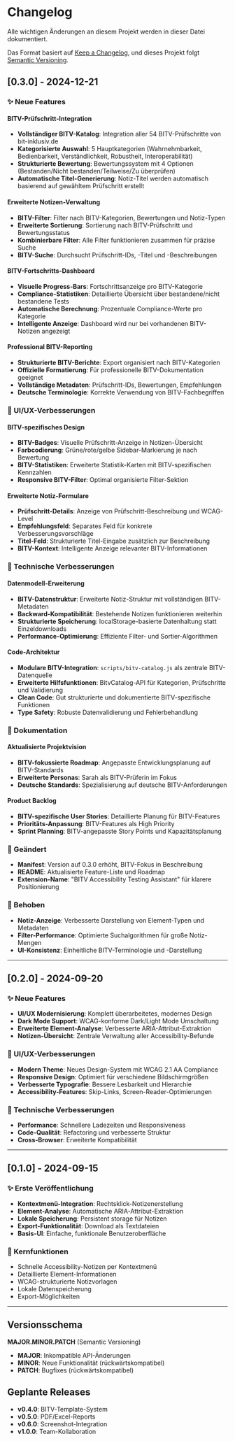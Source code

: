 # Changelog

Alle wichtigen Änderungen an diesem Projekt werden in dieser Datei dokumentiert.

Das Format basiert auf [Keep a Changelog](https://keepachangelog.com/de/1.0.0/),
und dieses Projekt folgt [Semantic Versioning](https://semver.org/spec/v2.0.0.html).

## [0.3.0] - 2024-12-21

### ✨ Neue Features

#### BITV-Prüfschritt-Integration
- **Vollständiger BITV-Katalog**: Integration aller 54 BITV-Prüfschritte von bit-inklusiv.de
- **Kategorisierte Auswahl**: 5 Hauptkategorien (Wahrnehmbarkeit, Bedienbarkeit, Verständlichkeit, Robustheit, Interoperabilität)
- **Strukturierte Bewertung**: Bewertungssystem mit 4 Optionen (Bestanden/Nicht bestanden/Teilweise/Zu überprüfen)
- **Automatische Titel-Generierung**: Notiz-Titel werden automatisch basierend auf gewähltem Prüfschritt erstellt

#### Erweiterte Notizen-Verwaltung
- **BITV-Filter**: Filter nach BITV-Kategorien, Bewertungen und Notiz-Typen
- **Erweiterte Sortierung**: Sortierung nach BITV-Prüfschritt und Bewertungsstatus
- **Kombinierbare Filter**: Alle Filter funktionieren zusammen für präzise Suche
- **BITV-Suche**: Durchsucht Prüfschritt-IDs, -Titel und -Beschreibungen

#### BITV-Fortschritts-Dashboard
- **Visuelle Progress-Bars**: Fortschrittsanzeige pro BITV-Kategorie
- **Compliance-Statistiken**: Detaillierte Übersicht über bestandene/nicht bestandene Tests
- **Automatische Berechnung**: Prozentuale Compliance-Werte pro Kategorie
- **Intelligente Anzeige**: Dashboard wird nur bei vorhandenen BITV-Notizen angezeigt

#### Professional BITV-Reporting
- **Strukturierte BITV-Berichte**: Export organisiert nach BITV-Kategorien
- **Offizielle Formatierung**: Für professionelle BITV-Dokumentation geeignet
- **Vollständige Metadaten**: Prüfschritt-IDs, Bewertungen, Empfehlungen
- **Deutsche Terminologie**: Korrekte Verwendung von BITV-Fachbegriffen

### 🎨 UI/UX-Verbesserungen

#### BITV-spezifisches Design
- **BITV-Badges**: Visuelle Prüfschritt-Anzeige in Notizen-Übersicht
- **Farbcodierung**: Grüne/rote/gelbe Sidebar-Markierung je nach Bewertung
- **BITV-Statistiken**: Erweiterte Statistik-Karten mit BITV-spezifischen Kennzahlen
- **Responsive BITV-Filter**: Optimal organisierte Filter-Sektion

#### Erweiterte Notiz-Formulare
- **Prüfschritt-Details**: Anzeige von Prüfschritt-Beschreibung und WCAG-Level
- **Empfehlungsfeld**: Separates Feld für konkrete Verbesserungsvorschläge
- **Titel-Feld**: Strukturierte Titel-Eingabe zusätzlich zur Beschreibung
- **BITV-Kontext**: Intelligente Anzeige relevanter BITV-Informationen

### 🔧 Technische Verbesserungen

#### Datenmodell-Erweiterung
- **BITV-Datenstruktur**: Erweiterte Notiz-Struktur mit vollständigen BITV-Metadaten
- **Backward-Kompatibilität**: Bestehende Notizen funktionieren weiterhin
- **Strukturierte Speicherung**: localStorage-basierte Datenhaltung statt Einzeldownloads
- **Performance-Optimierung**: Effiziente Filter- und Sortier-Algorithmen

#### Code-Architektur
- **Modulare BITV-Integration**: `scripts/bitv-catalog.js` als zentrale BITV-Datenquelle
- **Erweiterte Hilfsfunktionen**: BitvCatalog-API für Kategorien, Prüfschritte und Validierung
- **Clean Code**: Gut strukturierte und dokumentierte BITV-spezifische Funktionen
- **Type Safety**: Robuste Datenvalidierung und Fehlerbehandlung

### 📄 Dokumentation

#### Aktualisierte Projektvision
- **BITV-fokussierte Roadmap**: Angepasste Entwicklungsplanung auf BITV-Standards
- **Erweiterte Personas**: Sarah als BITV-Prüferin im Fokus
- **Deutsche Standards**: Spezialisierung auf deutsche BITV-Anforderungen

#### Product Backlog
- **BITV-spezifische User Stories**: Detaillierte Planung für BITV-Features
- **Prioritäts-Anpassung**: BITV-Features als High Priority
- **Sprint Planning**: BITV-angepasste Story Points und Kapazitätsplanung

### 🔄 Geändert

- **Manifest**: Version auf 0.3.0 erhöht, BITV-Fokus in Beschreibung
- **README**: Aktualisierte Feature-Liste und Roadmap
- **Extension-Name**: "BITV Accessibility Testing Assistant" für klarere Positionierung

### 🐛 Behoben

- **Notiz-Anzeige**: Verbesserte Darstellung von Element-Typen und Metadaten
- **Filter-Performance**: Optimierte Suchalgorithmen für große Notiz-Mengen
- **UI-Konsistenz**: Einheitliche BITV-Terminologie und -Darstellung

---

## [0.2.0] - 2024-09-20

### ✨ Neue Features
- **UI/UX Modernisierung**: Komplett überarbeitetes, modernes Design
- **Dark Mode Support**: WCAG-konforme Dark/Light Mode Umschaltung
- **Erweiterte Element-Analyse**: Verbesserte ARIA-Attribut-Extraktion
- **Notizen-Übersicht**: Zentrale Verwaltung aller Accessibility-Befunde

### 🎨 UI/UX-Verbesserungen
- **Modern Theme**: Neues Design-System mit WCAG 2.1 AA Compliance
- **Responsive Design**: Optimiert für verschiedene Bildschirmgrößen
- **Verbesserte Typografie**: Bessere Lesbarkeit und Hierarchie
- **Accessibility-Features**: Skip-Links, Screen-Reader-Optimierungen

### 🔧 Technische Verbesserungen
- **Performance**: Schnellere Ladezeiten und Responsiveness
- **Code-Qualität**: Refactoring und verbesserte Struktur
- **Cross-Browser**: Erweiterte Kompatibilität

---

## [0.1.0] - 2024-09-15

### ✨ Erste Veröffentlichung
- **Kontextmenü-Integration**: Rechtsklick-Notizenerstellung
- **Element-Analyse**: Automatische ARIA-Attribut-Extraktion
- **Lokale Speicherung**: Persistent storage für Notizen
- **Export-Funktionalität**: Download als Textdateien
- **Basis-UI**: Einfache, funktionale Benutzeroberfläche

### 🎯 Kernfunktionen
- Schnelle Accessibility-Notizen per Kontextmenü
- Detaillierte Element-Informationen
- WCAG-strukturierte Notizvorlagen
- Lokale Datenspeicherung
- Export-Möglichkeiten

---

## Versionsschema

**MAJOR.MINOR.PATCH** (Semantic Versioning)

- **MAJOR**: Inkompatible API-Änderungen
- **MINOR**: Neue Funktionalität (rückwärtskompatibel)
- **PATCH**: Bugfixes (rückwärtskompatibel)

## Geplante Releases

- **v0.4.0**: BITV-Template-System
- **v0.5.0**: PDF/Excel-Reports
- **v0.6.0**: Screenshot-Integration
- **v1.0.0**: Team-Kollaboration
